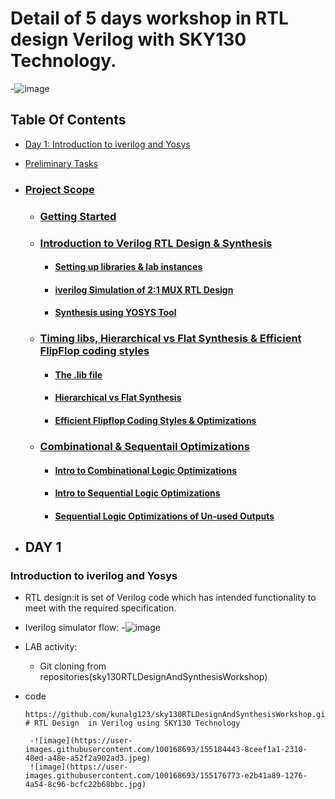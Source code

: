 
# Detail of 5 days workshop in RTL design Verilog with SKY130 Technology.
-![image](https://user-images.githubusercontent.com/100168693/155199764-54463945-84e3-4304-ba8b-169961a0827f.png)
## Table Of Contents 
* [Day 1: Introduction to iverilog and Yosys](https://github.com/fahr-khadija/phd#day-1)
* [Preliminary Tasks](https://github.com/fahr-khadija/phd#preliminary-tasks)
* ### [Project Scope](https://github.com/Fahr-khadija/phd#project-scope)
  * ### [Getting Started](https://github.com/Fahr-khadija/phd#getting-started)
  * ### [Introduction to Verilog RTL Design & Synthesis](https://github.com/Fahr-khadija/phd#day-1----introduction-to-verilog-rtl-design-and-synthesis)
    * #### [Setting up libraries & lab instances](https://github.com/Fahr-khadija/phd#part-1----setup-the-lab-instance-with-libraries-and-verilog-files)
    * #### [iverilog Simulation of 2:1 MUX RTL Design](https://github.com/Fahr-khadija/phd#part-2---simulation-using-iverilog-simulator---21-multiplexer-rtl-design)
    * #### [Synthesis using YOSYS Tool](https://github.com/Fahr-khadija/phd#part-3----synthesis-using-yosys-open-source-tool)
  * ### [Timing libs, Hierarchical vs Flat Synthesis & Efficient FlipFlop coding styles](https://github.com/Fahr-khadija/phd#day-2---timing-libs-hierarchical-vs-flat-synthesis--efficient-flipflop-coding-styles)
    * #### [The .lib file](https://github.com/Fahr-khadija/phd#part-1---more-about-the-lib-file)
    * #### [Hierarchical vs Flat Synthesis](https://github.com/Fahr-khadija/phd#part-2---hierarchical-vs-flat-synthesis)
    * #### [Efficient Flipflop Coding Styles & Optimizations](https://github.com/Fahr-khadija/phd#part-3---efficient-flip-flop-coding-styles-and-optimizations)
  * ### [Combinational & Sequentail Optimizations](https://github.com/Fahr-khadija/phd#day-3---combinational-and-sequential-optimizations)
    * #### [Intro to Combinational Logic Optimizations](https://github.com/Fahr-khadija/phd#part-1---intro-to-combinational-logic-optimizations)
    * #### [Intro to Sequential Logic Optimizations](https://github.com/Fahr-khadija/phd#part-2---intro-to-sequential-logic-optimizations)
    * #### [Sequential Logic Optimizations of Un-used Outputs](https://github.com/Fahr-khadija/phd#part-3---sequential-logic-optimizations-of-un-used-outputs)






* ## DAY 1
 ### Introduction to iverilog and Yosys
 - RTL design:it is set of Verilog code which has intended functionality to meet with the required specification.
 - Iverilog simulator flow:
    -![image](https://user-images.githubusercontent.com/100168693/155184443-8ceef1a1-2310-48ed-a48e-a52f2a902ad3.jpeg)

    
 - LAB activity:
   - Git cloning from repositories(sky130RTLDesignAndSynthesisWorkshop)
 - code 
   ```
   https://github.com/kunalg123/sky130RTLDesignAndSynthesisWorkshop.git
   # RTL Design  in Verilog using SKY130 Technology
   
    -![image](https://user-images.githubusercontent.com/100168693/155184443-8ceef1a1-2310-48ed-a48e-a52f2a902ad3.jpeg)
    ![image](https://user-images.githubusercontent.com/100168693/155176773-e2b41a89-1276-4a54-8c96-bcfc22b68bbc.jpg)




